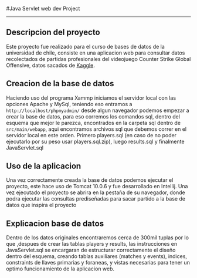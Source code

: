 #Java Servlet web dev Project

---

## Descripcion del proyecto
Este proyecto fue realizado para el curso de bases de datos
de la universidad de chile, consiste en una aplicacion web para 
consultar datos recolectados de partidas profesionales del
videojuego Counter Strike Global Offensive, datos sacados de
[Kaggle](https://www.kaggle.com/mateusdmachado/csgo-professional-matches?select=players.csv).

## Creacion de la base de datos
Haciendo uso del programa Xammp iniciamos el servidor local con las opciones Apache y MySql,
teniendo eso entramos a ```http://localhost/phpmyadmin/``` desde algun navegador
podemos empezar a crear la base de datos, para eso corremos los
comandos sql, dentro del esquema que mejor le parezca, encontrados en la carpeta sql dentro de ```src/main/webapp```, aqui encontramos
archivos sql que debemos correr en el servidor local en este orden. Primero 
players.sql (en caso de no poder ejecutarlo por su peso usar players.sql.zip), luego 
results.sql y finalmente JavaServlet.sql

## Uso de la aplicacion
Una vez correctamente creada la base de datos podemos ejecutar el proyecto, este hace uso de Tomcat 10.0.6 y fue 
desarrollado en Intellij. Una vez ejecutado el proyecto se abrira en la pestaña de su navegador, donde podra ejecutar
las consultas prediseñadas para sacar partido a la base de datos que inspira el proyecto

## Explicacion base de datos
Dentro de los datos originales encontraremos cerca de 300mil tuplas por lo que
,despues de crear las tablas players y results, las instrucciones en JavaServlet.sql
se encargaran de estructurar correctamente el diseño dentro del esquema, creando tablas auxiliares (matches y events),
indices, constraints de llaves primarias y foraneas, y vistas necesarias para tener un optimo funcionamiento de la
aplicacion web.

